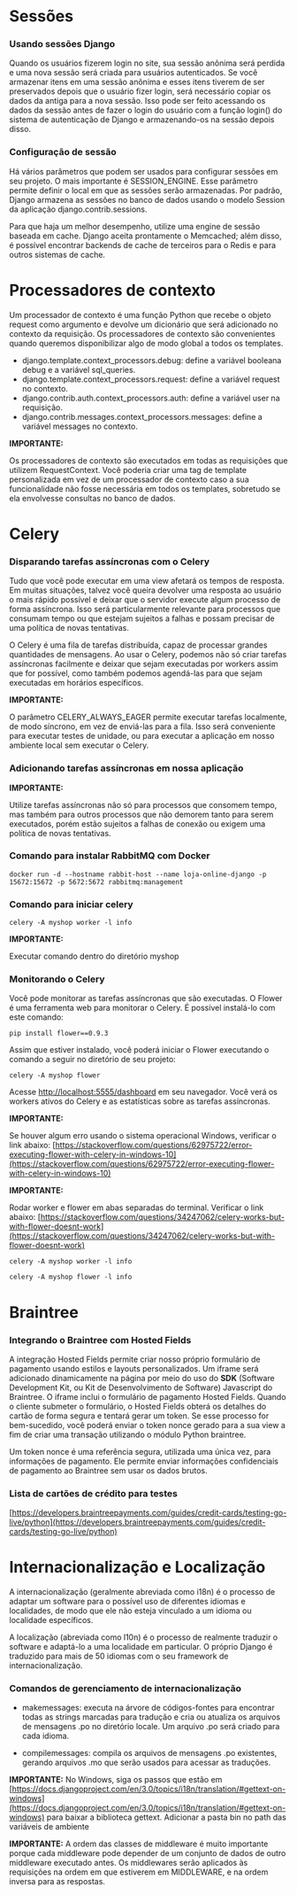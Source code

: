 # Sessões

### Usando sessões Django

Quando os usuários fizerem login no site, sua sessão anônima será perdida e uma nova sessão
será criada para usuários autenticados. Se você armazenar itens em uma sessão anônima
e esses itens tiverem de ser preservados depois que o usuário fizer login, será necessário
copiar os dados da antiga para a nova sessão. Isso pode ser feito acessando os dados da
sessão antes de fazer o login do usuário com a função login() do sistema de autenticação
de Django e armazenando-os na sessão depois disso.

### Configuração de sessão

Há vários parâmetros que podem ser usados para configurar sessões em seu projeto. O mais
importante é SESSION_ENGINE. Esse parâmetro permite definir o local em que as sessões
serão armazenadas. Por padrão, Django armazena as sessões no banco de dados usando
o modelo Session da aplicação django.contrib.sessions.

Para que haja um melhor desempenho, utilize uma engine de sessão baseada em cache.
Django aceita prontamente o Memcached; além disso, é possível encontrar backends de cache
de terceiros para o Redis e para outros sistemas de cache.

# Processadores de contexto

Um processador de contexto é uma função Python que recebe o objeto request como argumento
e devolve um dicionário que será adicionado no contexto da requisição. Os processadores
de contexto são convenientes quando queremos disponibilizar algo de modo global a todos os templates.

- django.template.context_processors.debug: define a variável booleana debug e a variável sql_queries.
- django.template.context_processors.request: define a variável request no contexto.
- django.contrib.auth.context_processors.auth: define a variável user na requisição.
- django.contrib.messages.context_processors.messages: define a variável messages no contexto.

**IMPORTANTE:**

Os processadores de contexto são executados em todas as requisições que utilizem RequestContext.
Você poderia criar uma tag de template personalizada em vez de um processador de contexto caso a
sua funcionalidade não fosse necessária em todos os templates, sobretudo se ela envolvesse consultas no banco de dados.

# Celery

### Disparando tarefas assíncronas com o Celery

Tudo que você pode executar em uma view afetará os tempos de resposta. Em muitas situações, talvez
você queira devolver uma resposta ao usuário o mais rápido possível e deixar que o servidor execute
algum processo de forma assíncrona. Isso será particularmente relevante para processos que consumam
tempo ou que estejam sujeitos a falhas e possam precisar de uma política de novas tentativas.

O Celery é uma fila de tarefas distribuída, capaz de processar grandes quantidades de mensagens.
Ao usar o Celery, podemos não só criar tarefas assíncronas facilmente e deixar que sejam executadas
por workers assim que for possível, como também podemos agendá-las para que sejam executadas em
horários específicos.

**IMPORTANTE:**

O parâmetro CELERY_ALWAYS_EAGER permite executar tarefas localmente, de modo síncrono, em vez de
enviá-las para a fila. Isso será conveniente para executar testes de unidade, ou para executar
a aplicação em nosso ambiente local sem executar o Celery.

### Adicionando tarefas assíncronas em nossa aplicação

**IMPORTANTE:**

Utilize tarefas assíncronas não só para processos que consomem tempo, mas também para outros processos
que não demorem tanto para serem executados, porém estão sujeitos a falhas de conexão ou exigem
uma política de novas tentativas.

### Comando para instalar RabbitMQ com Docker

```
docker run -d --hostname rabbit-host --name loja-online-django -p 15672:15672 -p 5672:5672 rabbitmq:management
```

### Comando para iniciar celery

```
celery -A myshop worker -l info
```

**IMPORTANTE:**

Executar comando dentro do diretório myshop

### Monitorando o Celery

Você pode monitorar as tarefas assíncronas que são executadas. O Flower é uma ferramenta
web para monitorar o Celery. É possível instalá-lo com este comando:

```
pip install flower==0.9.3
```

Assim que estiver instalado, você poderá iniciar o Flower executando o comando a seguir
no diretório de seu projeto:

```
celery -A myshop flower
```

Acesse [http://localhost:5555/dashboard](http://localhost:5555/dashboard) em seu navegador. Você verá os workers ativos
do Celery e as estatísticas sobre as tarefas assíncronas.

**IMPORTANTE:**

Se houver algum erro usando o sistema operacional Windows, verificar o link abaixo:
[https://stackoverflow.com/questions/62975722/error-executing-flower-with-celery-in-windows-10](https://stackoverflow.com/questions/62975722/error-executing-flower-with-celery-in-windows-10)


**IMPORTANTE:**

Rodar worker e flower em abas separadas do terminal. Verificar o link abaixo:
[https://stackoverflow.com/questions/34247062/celery-works-but-with-flower-doesnt-work](https://stackoverflow.com/questions/34247062/celery-works-but-with-flower-doesnt-work)

```
celery -A myshop worker -l info
```

```
celery -A myshop flower -l info
```

# Braintree

### Integrando o Braintree com Hosted Fields

A integração Hosted Fields permite criar nosso próprio formulário de pagamento
usando estilos e layouts personalizados. Um iframe será adicionado dinamicamente
na página por meio do uso do **SDK** (Software Development Kit, ou Kit de Desenvolvimento de Software)
Javascript do Braintree. O iframe inclui o formulário de pagamento Hosted Fields. Quando o cliente
submeter o formulário, o Hosted Fields obterá os detalhes do cartão de forma segura
e tentará gerar um token. Se esse processo for bem-sucedido, você poderá enviar o
token nonce gerado para a sua view a fim de criar uma transação utilizando o módulo
Python braintree.

Um token nonce é uma referência segura, utilizada uma única vez, para informações
de pagamento. Ele permite enviar informações confidenciais de pagamento ao
Braintree sem usar os dados brutos.

### Lista de cartões de crédito para testes

[https://developers.braintreepayments.com/guides/credit-cards/testing-go-live/python](https://developers.braintreepayments.com/guides/credit-cards/testing-go-live/python)

# Internacionalização e Localização

A internacionalização (geralmente abreviada como i18n) é o processo de adaptar um software
para o possível uso de diferentes idiomas e localidades, de modo que ele não esteja vinculado
a um idioma ou localidade específicos.

A localização (abreviada como l10n) é o processo de realmente traduzir o software e adaptá-lo
a uma localidade em particular. O próprio Django é traduzido para mais de 50 idiomas com o seu framework de internacionalização.

### Comandos de gerenciamento de internacionalização

* makemessages: executa na árvore de códigos-fontes para encontrar todas as strings
marcadas para tradução e cria ou atualiza os arquivos de mensagens .po no diretório
locale. Um arquivo .po será criado para cada idioma.

* compilemessages: compila os arquivos de mensagens .po existentes, gerando arquivos .mo
que serão usados para acessar as traduções.

**IMPORTANTE:** No Windows, siga os passos que estão em
[https://docs.djangoproject.com/en/3.0/topics/i18n/translation/#gettext-on-windows](https://docs.djangoproject.com/en/3.0/topics/i18n/translation/#gettext-on-windows) para baixar a biblioteca gettext.
Adicionar a pasta bin no path das variáveis de ambiente

**IMPORTANTE:** A ordem das classes de middleware é muito importante porque
cada middleware pode depender de um conjunto de dados de outro middleware executado antes.
Os middlewares serão aplicados às requisições na ordem em que estiverem em MIDDLEWARE, e
na ordem inversa para as respostas.